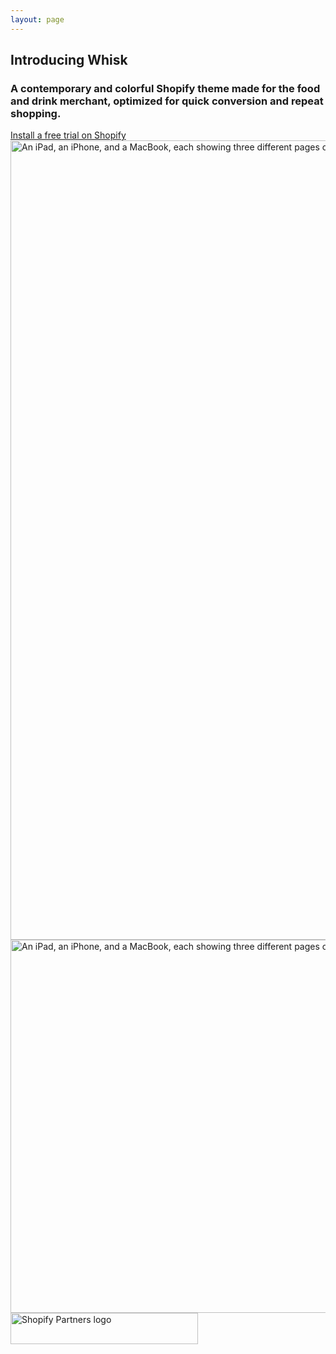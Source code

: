 ```yaml
---
layout: page
---
```


<div class="banner">
  <div class="banner__container">
    <div class="container--page container--large align--block-center space--mb--medium align--text-center">
      <h2 class="type--heading title--large space--mb--medium">
        Introducing Whisk
      </h2>
      <h3 class="title--xsmall space--mb--large">
        A contemporary and colorful Shopify theme made for the food and drink merchant, optimized for quick conversion and repeat shopping.
      </h3>
      <div class="flex space--gap--medium flex--justify-center">
        <a href="https://themes.shopify.com/themes/whisk/styles/soft" class="button" target="_blank" rel="nofollow">
          Install a free trial on Shopify
        </a>
      </div>
    </div>
    <div class="banner__media fade-in-image">
      <img
        src="../assets/images/whisk-hero-image-skinny.jpg"
        loading="eager"
        alt="An iPad, an iPhone, and a MacBook, each showing three different pages of the Frulla demo store for the Whisk theme"
        width="3400"
        height="1279"
        class="banner__image object-position--top-center banner__image--desktop--only"
      >
      <img
        src="../assets/images/whisk-hero-image-skinny-mobile.jpg"
        loading="eager"
        alt="An iPad, an iPhone, and a MacBook, each showing three different pages of the Frulla demo store for the Whisk theme"
        width="1200"
        height="597"
        class="banner__image banner__image--mobile object-position--top-center"
      >
    </div>
  </div>
  <img
    src="../assets/images/ShopifyPartners_Primary.png"
    loading="lazy"
    alt="Shopify Partners logo"
    width="300"
    height="50"
    class="align--block-center"
      >
</div>